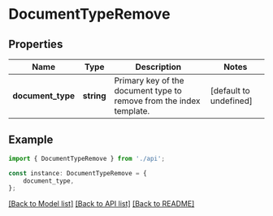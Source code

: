 # DocumentTypeRemove


## Properties

Name | Type | Description | Notes
------------ | ------------- | ------------- | -------------
**document_type** | **string** | Primary key of the document type to remove from the index template. | [default to undefined]

## Example

```typescript
import { DocumentTypeRemove } from './api';

const instance: DocumentTypeRemove = {
    document_type,
};
```

[[Back to Model list]](../README.md#documentation-for-models) [[Back to API list]](../README.md#documentation-for-api-endpoints) [[Back to README]](../README.md)
